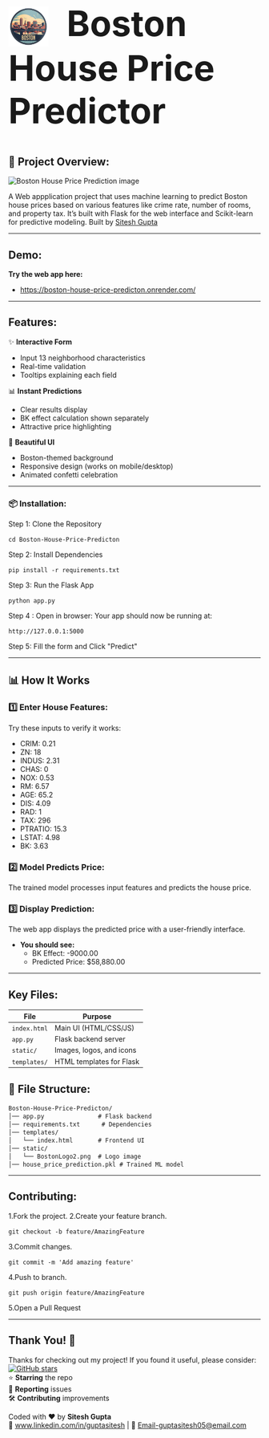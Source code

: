 <h1 style="font-size: 70px; font-weight: bold;">
  <img src="static/BostonLogo2.png" alt="Logo" style="height: 80px; vertical-align: middle; margin-right: 20px;">
  Boston House Price Predictor
</h1>

## 📌 Project Overview:
![Boston House Price Prediction image](https://github.com/user-attachments/assets/3c8bc59b-f56d-4d7f-978c-1f596bf9ae5d)

A Web appplication project that uses machine learning to predict Boston house prices based on various features like crime rate, number of rooms, and property tax. It’s built with Flask for the web interface and Scikit-learn for predictive modeling.
Built by [Sitesh Gupta](https://github.com/Siteshgupta123)

----------------------
## Demo:
**Try the web app here:** 
- https://boston-house-price-predicton.onrender.com/

---------------------
## Features:
✨ **Interactive Form**  
- Input 13 neighborhood characteristics
- Real-time validation
- Tooltips explaining each field

📊 **Instant Predictions**  
- Clear results display
- BK effect calculation shown separately
- Attractive price highlighting

🎨 **Beautiful UI**  
- Boston-themed background
- Responsive design (works on mobile/desktop)
- Animated confetti celebration
----------------
### 📦 Installation:
Step 1: Clone the Repository
```git clone https://github.com/Siteshgupta123/Boston-House-Price-Predicton.git
cd Boston-House-Price-Predicton
```
Step 2: Install Dependencies
```
pip install -r requirements.txt
```
Step 3: Run the Flask App
```
python app.py
```
Step 4 : Open in browser:
Your app should now be running at: 
```
http://127.0.0.1:5000
```
Step 5: Fill the form and Click "Predict"

-------------
## 📊 How It Works
### 1️⃣ Enter House Features:
Try these inputs to verify it works:
- CRIM: 0.21
- ZN: 18
- INDUS: 2.31
- CHAS: 0
- NOX: 0.53
- RM: 6.57
- AGE: 65.2
- DIS: 4.09
- RAD: 1
- TAX: 296
- PTRATIO: 15.3
- LSTAT: 4.98
- BK: 3.63
### 2️⃣ Model Predicts Price:
The trained model processes input features and predicts the house price.
### 3️⃣ Display Prediction:
The web app displays the predicted price with a user-friendly interface.
- **You should see:**
  - BK Effect: -9000.00
  - Predicted Price: $58,880.00
------------------------------

## Key Files:
| File                | Purpose                                |
|---------------------|----------------------------------------|
| `index.html`        | Main UI (HTML/CSS/JS)                  |
| `app.py`           | Flask backend server                   |
| `static/`          | Images, logos, and icons               |
| `templates/`       | HTML templates for Flask               |

## 📜 File Structure:
```
Boston-House-Price-Predicton/
│── app.py               # Flask backend
│── requirements.txt      # Dependencies
│── templates/
│   └── index.html       # Frontend UI
│── static/
│   └── BostonLogo2.png  # Logo image
│── house_price_prediction.pkl # Trained ML model
```
-----------------------------

## Contributing:
1.Fork the project.
2.Create your feature branch.
```
git checkout -b feature/AmazingFeature
```
3.Commit changes.
```
git commit -m 'Add amazing feature'
```
4.Push to branch.
```
git push origin feature/AmazingFeature
```
5.Open a Pull Request

--------------------------------
## Thank You! 💙

Thanks for checking out my project! If you found it useful, please consider:  
[![GitHub stars](https://github.com/Siteshgupta123/Boston-House-Price-Predicton)](https://github.com/Siteshgupta123)  
⭐ **Starring** the repo  
🐛 **Reporting** issues  
🛠 **Contributing** improvements  

Coded with ❤️ by **Sitesh Gupta**  
🔗 www.linkedin.com/in/guptasitesh | 💌 Email-guptasitesh05@email.com

